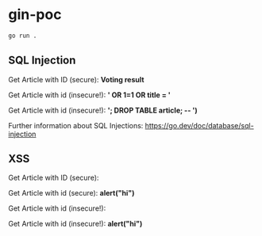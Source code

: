 # gin-poc

``` bash
go run .
```

## SQL Injection

Get Article with ID (secure): **Voting result**

Get Article with id (insecure!): **' OR 1=1 OR title = '**

Get Article with id (insecure!): **'; DROP TABLE article; -- ')**

Further information about SQL Injections: https://go.dev/doc/database/sql-injection

## XSS

Get Article with ID (secure): **<script>alert("hi")</script>**

Get Article with id (secure): **alert("hi")**

Get Article with id (insecure!): **<script>alert("hi")</script>**

Get Article with id (insecure!): **alert("hi")**

